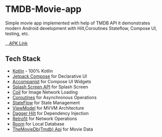 # TMDB-Movie-app
Simple movie app implemented with help of TMDB API it demonstrates modern Android development with Hilt,Coroutines Stateflow, Compose UI, testing, etc.

__[APK Link](https://github.com/riteshpandey5102/TMDB-Movie-app/blob/main/app-debug.apk)

## Tech Stack
- [Kotlin](https://kotlinlang.org/) - 100% Kotlin
- [Jetpack Compose](https://developer.android.com/jetpack/compose) for Declarative UI
- [Accompanist](https://github.com/google/accompanist) for Compose UI Widgets
- [Splash Screen API](https://developer.android.com/develop/ui/views/launch/splash-screen) for
  Splash Screen
- [Coil](https://github.com/coil-kt/coil) for Image Network Loading
- [Coroutines](https://github.com/Kotlin/kotlinx.coroutines) for Asynchronous Operations
- [StateFlow](https://kotlin.github.io/kotlinx.coroutines/kotlinx-coroutines-core/kotlinx.coroutines.flow/-state-flow/)
  for State Management
- [ViewModel](https://developer.android.com/topic/libraries/architecture/viewmodel) for MVVM
  Architecture
- [Dagger Hilt](https://developer.android.com/training/dependency-injection/hilt-android) for
  Dependency Injection
- [Retrofit](https://square.github.io/retrofit/) for Network Operations
- [Room](https://developer.android.com/training/data-storage/room) for Local Database
- [TheMovieDb(Tmdb) Api](https://developers.themoviedb.org/3) for Movie Data
